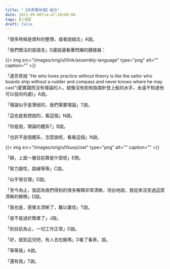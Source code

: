 ```yaml
---
title: "【非真實地場】組合"
date: 2021-09-08T14:47:18+08:00
tags: [小說]
draft: false
---
```


「很多時候是資料的整理，或者說組合」A說。

「我們關注的是語言」D邊說邊看著閃爍的鏈接器：

{{< img src="/images/orig/uf/link/assembly-language" type="png" alt="" caption="" >}}

「達芬奇說 "He who loves practice without theory is like the sailor who boards ship without a rudder and compass and never knows where he may cast"(愛實踐而沒有理論的人，就像沒有舵和指南針登上船的水手，永遠不知道他可以投向何處)」A說。

「理論似乎是薄弱的，我們需要理論」T說。

「這也是我想說的，看這個」N說。

「你是說，理論的體系?」B說。

「也許不是個體系，怎麼說呢，看看這個」N說。

{{< img src="/images/orig/uf/kuoyi/set" type="png" alt="" caption="" >}}

「額，上面一層目前算是什麼呢」E問。

「智力屬性，路線等等」C說。

「似乎很合理」D說。

「至今為止，我認為我們得到的很多解釋非常清晰，坦白地說，我從來沒見過這麼清晰的解釋」D說。

「我也是，感覺太清晰了，難以置信」T說。

「是不是過於簡單了」J說。

「到目前為止，一切工作正常」D說。

「好，就到這兒吧，有人去吃飯嗎」D看了看表，說。

「等等我」A說。

「還有我」T說。